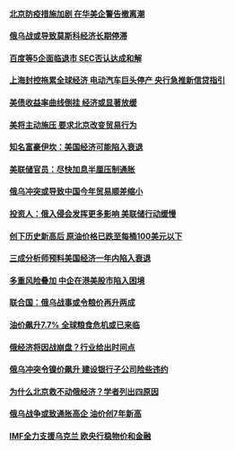 #### [北京防疫措施加剧 在华美企警告撤离潮](../pages/soh7/608504.md?t=04020306) 
#### [俄乌战或导致莫斯科经济长期停滞](../pages/soh7/608222.md?t=04020306) 
#### [百度等5企面临退市 SEC否认达成和解](../pages/soh7/608210.md?t=04020306) 
#### [上海封控拖累全球经济  电动汽车巨头停产  央行急推新信贷指引](../pages/soh7/607850.md?t=04020306) 
#### [美债收益率曲线倒挂 经济或显著放缓](../pages/soh7/607763.md?t=04020306) 
#### [美将主动施压 要求北京改变贸易行为](../pages/soh7/606629.md?t=04020306) 
#### [知名富豪伊坎：美国经济可能陷入衰退](../pages/soh7/605609.md?t=04020306) 
#### [美联储官员：尽快加息半厘压制通胀](../pages/soh7/604457.md?t=04020306) 
#### [俄乌冲突或导致中国今年贸易顺差缩小](../pages/soh7/604310.md?t=04020306) 
#### [投资人：俄入侵会发挥更多影响 美联储行动缓慢](../pages/soh7/604031.md?t=04020306) 
#### [创下历史新高后 原油价格已跌至每桶100美元以下](../pages/soh7/603722.md?t=04020306) 
#### [三成分析师预料美国经济一年内陷入衰退](../pages/soh7/603497.md?t=04020306) 
#### [多重风险叠加 中企在港美股市陷入困境](../pages/soh7/603344.md?t=04020306) 
#### [联合国：俄乌战事或令粮价再升两成](../pages/soh7/602366.md?t=04020306) 
#### [油价飙升7.7%   全球粮食危机或已来临](../pages/soh7/601249.md?t=04020306) 
#### [俄经济将因战崩盘？行业给出时间点](../pages/soh7/601033.md?t=04020306) 
#### [俄乌冲突令镍价飙升 建设银行子公司险些违约](../pages/soh7/601036.md?t=04020306) 
#### [为什么北京救不动俄经济？学者列出四原因](../pages/soh7/601042.md?t=04020306) 
#### [俄乌战争或致通胀高企 油价创7年新高](../pages/soh7/598777.md?t=04020306) 
#### [IMF全力支援乌克兰 欧央行稳物价和金融](../pages/soh7/597523.md?t=04020306) 
